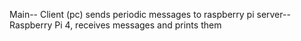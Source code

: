 Main-- Client (pc) sends periodic messages to raspberry pi
server-- Raspberry Pi 4, receives messages and prints them
